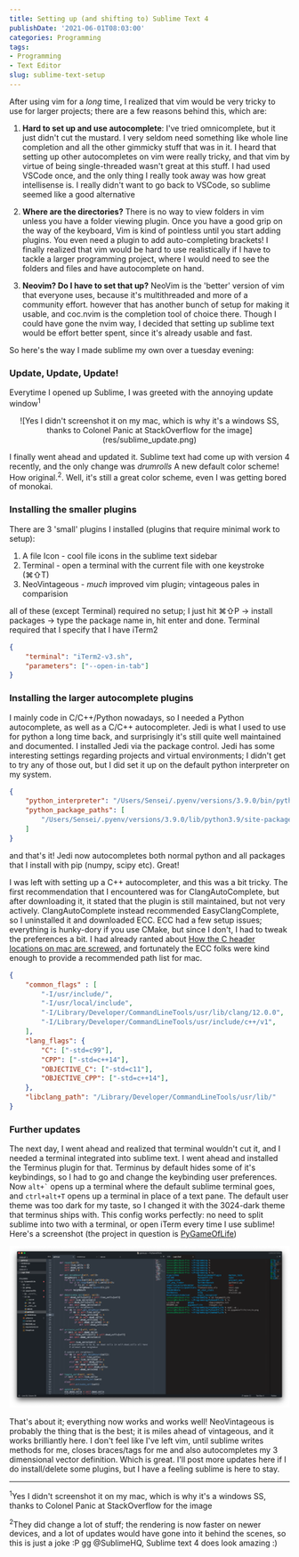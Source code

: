 ```yaml
---
title: Setting up (and shifting to) Sublime Text 4
publishDate: '2021-06-01T08:03:00'
categories: Programming
tags:
- Programming
- Text Editor
slug: sublime-text-setup
---
```


After using vim for a _long_ time, I realized that vim would be very tricky to
use for larger projects; there are a few reasons behind this, which are:

1. **Hard to set up and use autocomplete**: I've tried omnicomplete, but it just didn't cut the mustard. I very seldom need something like whole line completion and all the other gimmicky stuff that was in it. I heard that setting up other autocompletes on vim were really tricky, and that vim by virtue of being single-threaded wasn't great at this stuff. I had used VSCode once, and the only thing I really took away was how great intellisense is. I really didn't want to go back to VSCode, so sublime seemed like a good alternative

2. **Where are the directories?** There is no way to view folders in vim unless you have a folder viewing plugin. Once you have a good grip on the way of the keyboard, Vim is kind of pointless until you start adding plugins. You even need a plugin to add auto-completing brackets! I finally realized that vim would be hard to use realistically if I have to tackle a larger programming project, where I would need to see the folders and files and have autocomplete on hand.

3. **Neovim? Do I have to set that up?** NeoVim is the 'better' version of vim that everyone uses, because it's multithreaded and more of a community effort. however that has another bunch of setup for making it usable, and coc.nvim is the completion tool of choice there. Though I could have gone the nvim way, I decided that setting up sublime text would be effort better spent, since it's already usable and fast. 

So here's the way I made sublime my own over a tuesday evening:

### Update, Update, Update!

Everytime I opened up Sublime, I was greeted with the annoying update window<sup>1</sup>

<center>![Yes I didn't screenshot it on my mac, which is why it's a windows SS, thanks to Colonel Panic at StackOverflow for the image](res/sublime_update.png)</center>

I finally went ahead and updated it. Sublime text had come up with version 4 recently, and the only change was *drumrolls* A new default color scheme! How original.<sup>2</sup>. Well, it's still a great color scheme, even I was getting bored of monokai.

### Installing the smaller plugins

There are 3 'small' plugins I installed (plugins that require minimal work to setup):

1. A file Icon - cool file icons in the sublime text sidebar
2. Terminal - open a terminal with the current file with one keystroke (⌘⇧T)
3. NeoVintageous - _much_ improved vim plugin; vintageous pales in comparision

all of these (except Terminal) required no setup; I just hit ⌘⇧P -> install packages -> type the package name in, hit enter and done. Terminal required that I specify that I have iTerm2 

```JSON
{
    "terminal": "iTerm2-v3.sh",
    "parameters": ["--open-in-tab"]
}
```

### Installing the larger autocomplete plugins

I mainly code in C/C++/Python nowadays, so I needed a Python autocomplete, as well as a C/C++ autocompleter. Jedi is what I used to use for python a long time back, and surprisingly it's still quite well maintained and documented. I installed Jedi via the package control. Jedi has some interesting settings regarding projects and virtual environments; I didn't get to try any of those out, but I did set it up on the default python interpreter on my system. 

```JSON
{
	"python_interpreter": "/Users/Sensei/.pyenv/versions/3.9.0/bin/python",
	"python_package_paths": [
        "/Users/Sensei/.pyenv/versions/3.9.0/lib/python3.9/site-packages"
    ]
}
```

and that's it! Jedi now autocompletes both normal python and all packages that I install with pip (numpy, scipy etc). Great!

I was left with setting up a C++ autocompleter, and this was a bit tricky. The first recommendation that I encountered was for ClangAutoComplete, but after downloading it, it stated that the plugin is still maintained, but not very actively. ClangAutoComplete instead recommended EasyClangComplete, so I uninstalled it and downloaded ECC. ECC had a few setup issues; everything is hunky-dory if you use CMake, but since I don't, I had to tweak the preferences a bit. I had already ranted about [How the C header locations on mac are screwed](https://aniruddhadeb.com/articles/2021/c-mac.html), and fortunately the ECC folks were kind enough to provide a recommended path list for mac.

```JSON
{
	"common_flags" : [
	    "-I/usr/include/",
	    "-I/usr/local/include",
	    "-I/Library/Developer/CommandLineTools/usr/lib/clang/12.0.0",
	    "-I/Library/Developer/CommandLineTools/usr/include/c++/v1",
	],
    "lang_flags": {
        "C": ["-std=c99"],
        "CPP": ["-std=c++14"],
        "OBJECTIVE_C": ["-std=c11"],
        "OBJECTIVE_CPP": ["-std=c++14"],
    },
	"libclang_path": "/Library/Developer/CommandLineTools/usr/lib/"
}
```

### Further updates

The next day, I went ahead and realized that terminal wouldn't cut it, and I needed a terminal integrated into sublime text. I went ahead and installed the Terminus plugin for that. Terminus by default hides some of it's keybindings, so I had to go and change the keybinding user preferences. Now `` alt+` `` opens up a terminal where the default sublime terminal goes, and `ctrl+alt+T` opens up a terminal in place of a text pane. The default user theme was too dark for my taste, so I changed it with the 3024-dark theme that terminus ships with. This config works perfectly: no need to split sublime into two with a terminal, or open iTerm every time I use sublime! Here's a screenshot (the project in question is [PyGameOfLife](https://github.com/Aniruddha-Deb/PyGameOfLife))

![Current sublime setup](res/sublime_ss.png)

That's about it; everything now works and works well! NeoVintageous is probably the thing that is the best; it is miles ahead of vintageous, and it works brilliantly here. I don't feel like I've left vim, until sublime writes methods for me, closes braces/tags for me and also autocompletes my 3 dimensional vector definition. Which is great. I'll post more updates here if I do install/delete some plugins, but I have a feeling sublime is here to stay.

-------

<sup>1</sup>Yes I didn't screenshot it on my mac, which is why it's a windows SS, thanks to Colonel Panic at StackOverflow for the image

<sup>2</sup>They did change a lot of stuff; the rendering is now faster on newer devices, and a lot of updates would have gone into it behind the scenes, so this is just a joke :P gg @SublimeHQ, Sublime text 4 does look amazing :)
